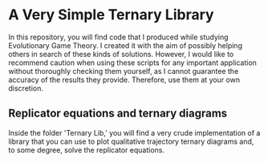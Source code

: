 # A Very Simple Ternary Library

In this repository, you will find code that I produced while studying Evolutionary Game Theory. I created it with the aim of possibly helping others in search of these kinds of solutions. However, I would like to recommend caution when using these scripts for any important application without thoroughly checking them yourself, as I cannot guarantee the accuracy of the results they provide. Therefore, use them at your own discretion.

## Replicator equations and ternary diagrams
Inside the folder 'Ternary Lib,' you will find a very crude implementation of a library that you can use to plot qualitative trajectory ternary diagrams and, to some degree, solve the replicator equations.
